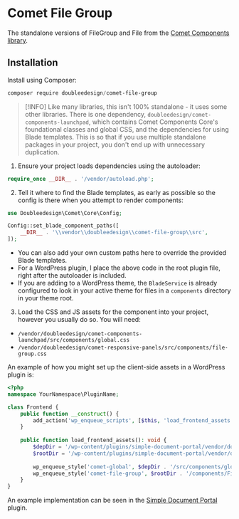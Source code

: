 # Comet File Group

The standalone versions of FileGroup and File from the [Comet Components library](https://www.cometcomponents.io).

## Installation

Install using Composer:

```powershell
composer require doubleedesign/comet-file-group
```

> [!INFO]
> Like many libraries, this isn't 100% standalone - it uses some other libraries. There is one dependency, `doubleedesign/comet-components-launchpad`, which contains Comet Components Core's foundational classes and global CSS, and the dependencies for using Blade templates. This is so that if you use multiple standalone packages in your project, you don't end up with unnecessary duplication.

1. Ensure your project loads dependencies using the autoloader:

```php
require_once __DIR__ . '/vendor/autoload.php';
```

2. Tell it where to find the Blade templates, as early as possible so the config is there when you attempt to render components:

```php
use Doubleedesign\Comet\Core\Config;

Config::set_blade_component_paths([
    __DIR__ . '\\vendor\\doubleedesign\\comet-file-group\\src',
]);
```
- You can also add your own custom paths here to override the provided Blade templates.
- For a WordPress plugin, I place the above code in the root plugin file, right after the autoloader is included.
- If you are adding to a WordPress theme, the `BladeService` is already configured to look in your active theme for files in a `components` directory in your theme root.

3. Load the CSS and JS assets for the component into your project, however you usually do so. You will need:

- `/vendor/doubleedesign/comet-components-launchpad/src/components/global.css`
- `/vendor/doubleedesign/comet-responsive-panels/src/components/file-group.css`

An example of how you might set up the client-side assets in a WordPress plugin is:

```php
<?php
namespace YourNamespace\PluginName;

class Frontend {
	public function __construct() {
		add_action('wp_enqueue_scripts', [$this, 'load_frontend_assets']);
	}
	
	public function load_frontend_assets(): void {
		$depDir = '/wp-content/plugins/simple-document-portal/vendor/doubleedesign/comet-components-launchpad/src';
		$rootDir = '/wp-content/plugins/simple-document-portal/vendor/doubleedesign/comet-responsive-panels/src';
	
		wp_enqueue_style('comet-global', $depDir . '/src/components/global.css', [], '0.0.2');
		wp_enqueue_style('comet-file-group', $rootDir . '/components/FileGroup/file-group.css', [], '0.0.2');
	}
}
```

An example implementation can be seen in the [Simple Document Portal](https://github.com/doubleedesign/simple-document-portal) plugin.
